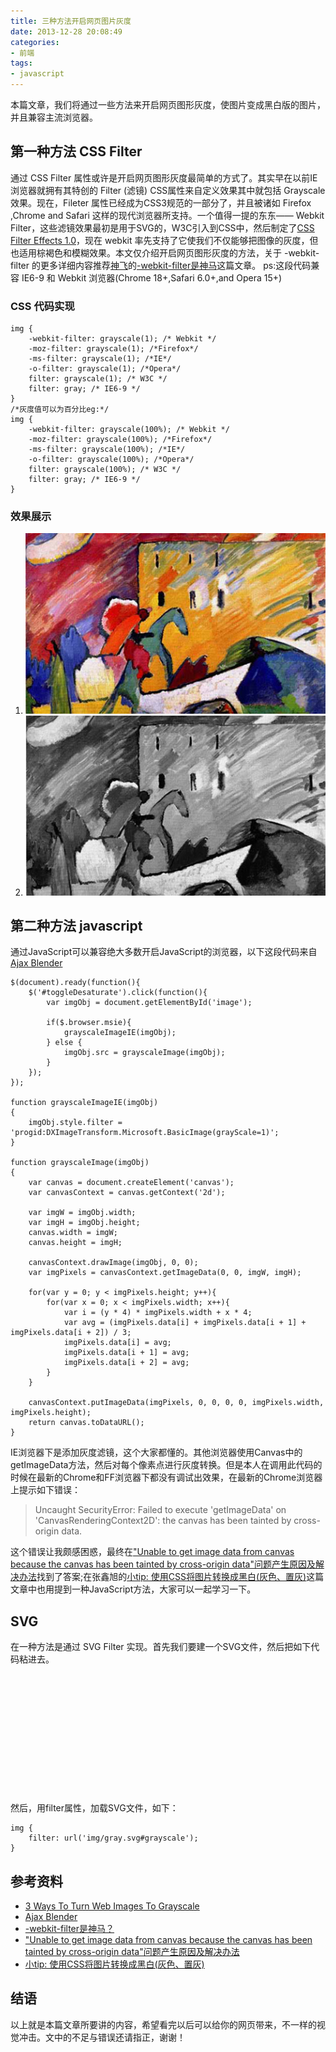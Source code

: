 ```yaml
---
title: 三种方法开启网页图片灰度
date: 2013-12-28 20:08:49
categories:
- 前端
tags:
- javascript
---
```


本篇文章，我们将通过一些方法来开启网页图形灰度，使图片变成黑白版的图片，并且兼容主流浏览器。

<!--more-->

## 第一种方法 CSS Filter
通过 CSS Filter 属性或许是开启网页图形灰度最简单的方式了。其实早在以前IE浏览器就拥有其特创的 Filter (滤镜) CSS属性来自定义效果其中就包括 Grayscale 效果。现在，Fileter 属性已经成为CSS3规范的一部分了，并且被诸如 Firefox ,Chrome and Safari 这样的现代浏览器所支持。一个值得一提的东东—— Webkit Filter，这些滤镜效果最初是用于SVG的，W3C引入到CSS中，然后制定了[CSS Filter Effects 1.0](https://dvcs.w3.org/hg/FXTF/raw-file/tip/filters/index.html)，现在 webkit 率先支持了它使我们不仅能够把图像的灰度，但也适用棕褐色和模糊效果。本文仅介绍开启网页图形灰度的方法，关于 -webkit-filter 的更多详细内容推荐[神飞](http://www.qianduan.net/)的[-webkit-filter是神马](http://www.qianduan.net/what-is-webkit-filter.html)这篇文章。
ps:这段代码兼容 IE6-9 和 Webkit 浏览器(Chrome 18+,Safari 6.0+,and Opera 15+)
### CSS 代码实现

    img {  
        -webkit-filter: grayscale(1); /* Webkit */
        -moz-filter: grayscale(1); /*Firefox*/
        -ms-filter: grayscale(1); /*IE*/
        -o-filter: grayscale(1); /*Opera*/ 
        filter: grayscale(1); /* W3C */ 
        filter: gray; /* IE6-9 */  
    }
    /*灰度值可以为百分比eg:*/
    img {  
        -webkit-filter: grayscale(100%); /* Webkit */
        -moz-filter: grayscale(100%); /*Firefox*/
        -ms-filter: grayscale(100%); /*IE*/
        -o-filter: grayscale(100%); /*Opera*/
        filter: grayscale(100%); /* W3C */ 
        filter: gray; /* IE6-9 */   
    }

### 效果展示
1. ![](../../assets/kdsk.jpg)
2. ![](../../assets/graykdsk.jpg)

## 第二种方法 javascript
通过JavaScript可以兼容绝大多数开启JavaScript的浏览器，以下这段代码来自[Ajax Blender](http://www.ajaxblender.com/howto-convert-image-to-grayscale-using-javascript.html)

    $(document).ready(function(){
        $('#toggleDesaturate').click(function(){
            var imgObj = document.getElementById('image');
            
            if($.browser.msie){
                grayscaleImageIE(imgObj);
            } else {
                imgObj.src = grayscaleImage(imgObj);
            }           
        });
    });
    
    function grayscaleImageIE(imgObj)
    {
        imgObj.style.filter = 'progid:DXImageTransform.Microsoft.BasicImage(grayScale=1)';
    }
    
    function grayscaleImage(imgObj)
    {
        var canvas = document.createElement('canvas');
        var canvasContext = canvas.getContext('2d');
        
        var imgW = imgObj.width;
        var imgH = imgObj.height;
        canvas.width = imgW;
        canvas.height = imgH;
        
        canvasContext.drawImage(imgObj, 0, 0);
        var imgPixels = canvasContext.getImageData(0, 0, imgW, imgH);
        
        for(var y = 0; y < imgPixels.height; y++){
            for(var x = 0; x < imgPixels.width; x++){
                var i = (y * 4) * imgPixels.width + x * 4;
                var avg = (imgPixels.data[i] + imgPixels.data[i + 1] + imgPixels.data[i + 2]) / 3;
                imgPixels.data[i] = avg; 
                imgPixels.data[i + 1] = avg; 
                imgPixels.data[i + 2] = avg;
            }
        }
        
        canvasContext.putImageData(imgPixels, 0, 0, 0, 0, imgPixels.width, imgPixels.height);
        return canvas.toDataURL();
    }

IE浏览器下是添加灰度滤镜，这个大家都懂的。其他浏览器使用Canvas中的getImageData方法，然后对每个像素点进行灰度转换。但是本人在调用此代码的时候在最新的Chrome和FF浏览器下都没有调试出效果，在最新的Chrome浏览器上提示如下错误：

> Uncaught SecurityError: Failed to execute 'getImageData' on 'CanvasRenderingContext2D': the canvas has been tainted by cross-origin data.

这个错误让我颇感困惑，最终在["Unable to get image data from canvas because the canvas has been tainted by cross-origin data"问题产生原因及解决办法](http://www.cnblogs.com/jdksummer/articles/2565998.html)找到了答案;在张鑫旭的[小tip: 使用CSS将图片转换成黑白(灰色、置灰)](http://www.zhangxinxu.com/wordpress/?p=2547)这篇文章中也用提到一种JavaScript方法，大家可以一起学习一下。

## SVG
在一种方法是通过 SVG Filter 实现。首先我们要建一个SVG文件，然后把如下代码粘进去。
​    
    <svg xmlns="http://www.w3.org/2000/svg">  
        <filter id="grayscale">  
            <feColorMatrix type="matrix" values="0.3333 0.3333 0.3333 0 0 0.3333 0.3333 0.3333 0 0 0.3333 0.3333 0.3333 0 0 0 0 0 1 0"/>  
        </filter>  
    </svg> 

然后，用filter属性，加载SVG文件，如下：

    img {  
        filter: url('img/gray.svg#grayscale');  
    }  

## 参考资料
- [3 Ways To Turn Web Images To Grayscale](http://www.hongkiat.com/blog/grayscale-image-web/)
- [Ajax Blender](http://www.ajaxblender.com/howto-convert-image-to-grayscale-using-javascript.html)
- [-webkit-filter是神马？](http://www.qianduan.net/what-is-webkit-filter.html)
- ["Unable to get image data from canvas because the canvas has been tainted by cross-origin data"问题产生原因及解决办法](http://www.cnblogs.com/jdksummer/articles/2565998.html)
- [小tip: 使用CSS将图片转换成黑白(灰色、置灰)](http://www.zhangxinxu.com/wordpress/?p=2547)

## 结语
以上就是本篇文章所要讲的内容，希望看完以后可以给你的网页带来，不一样的视觉冲击。文中的不足与错误还请指正，谢谢！